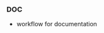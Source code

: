 <!--
A new scriv changelog fragment.

Uncomment the section that is right (remove the HTML comment wrapper).
-->

<!--
### Contributers

- A bullet item for the Contributers category.

-->
<!--
### ENH

- A bullet item for the ENH category.

-->
<!--
### BUG

- A bullet item for the BUG category.

-->
### DOC

- workflow for documentation

<!--
### Deprecations

- A bullet item for the Deprecations category.

-->
<!--
### Discontinued

- A bullet item for the Discontinued category.

-->

